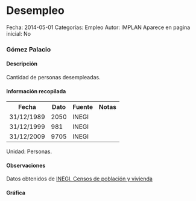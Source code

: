 Desempleo
=====

Fecha: 2014-05-01
Categorías: Empleo
Autor: IMPLAN
Aparece en pagina inicial: No

### Gómez Palacio

#### Descripción

Cantidad de personas desempleadas.

#### Información recopilada

<table class="table table-hover table-bordered matriz">
  <tr><th>Fecha</th><th>Dato</th><th>Fuente</th><th>Notas</th></tr>
  <tr><td class="centrado">31/12/1989</td><td class="derecha">2050</td><td>INEGI</td><td></td></tr>
  <tr><td class="centrado">31/12/1999</td><td class="derecha">981</td><td>INEGI</td><td></td></tr>
  <tr><td class="centrado">31/12/2009</td><td class="derecha">9705</td><td>INEGI</td><td></td></tr>
</table>

Unidad: Personas.

#### Observaciones

Datos obtenidos de [INEGI. Censos de población y vivienda](http://www.inegi.org.mx/sistemas/consulta_resultados/iter2010.aspx?c=27329&s=est)

#### Gráfica

<div id="Morrisfejgwbwr" class="grafica"></div>
  <!-- JAVASCRIPT DE LA GRAFICA EN Morrisfejgwbwr -->
  <script>
  new Morris.Bar({
    element: 'Morrisfejgwbwr',
    data: [
      { fecha: '1989-12-31', dato: 2050 },
      { fecha: '1999-12-31', dato: 981 },
      { fecha: '2009-12-31', dato: 9705 }
    ],
    xkey: 'fecha',
    ykeys: ['dato'],
    labels: ['Dato'],
    barColors: ['#FF5B02']
  });
  </script>
